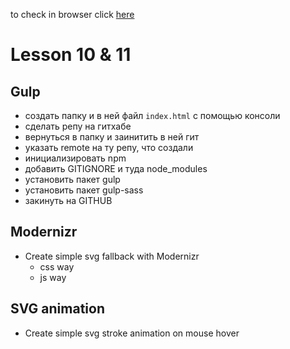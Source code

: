 to check in browser click [here](https://valkovbasiuk.github.io/gulp_modernizr/)

# Lesson 10 & 11

## Gulp

- создать папку и в ней файл `index.html` с помощью консоли
- сделать репу на гитхабе
- вернуться в папку и заинитить в ней гит 
- указать remote на ту репу, что создали
- инициализировать npm
- добавить GITIGNORE и туда node_modules
- установить пакет gulp
- установить пакет gulp-sass
- закинуть на GITHUB

## Modernizr
- Create simple svg fallback with Modernizr
  - css way
  - js way
  
## SVG animation
- Create simple svg stroke animation on mouse hover
